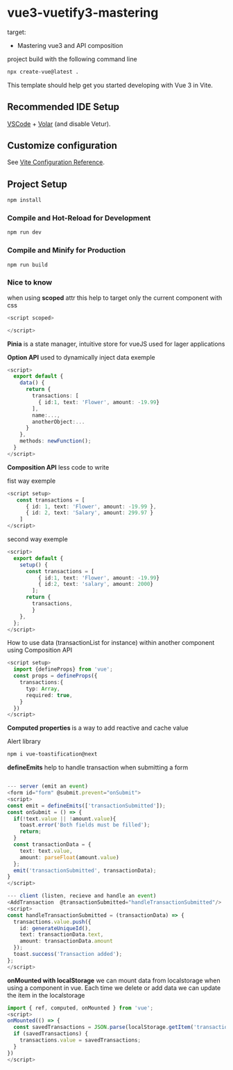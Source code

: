 # vue3-vuetify3-mastering

target:
- Mastering vue3 and API composition

project build with the following command line

```bash
npx create-vue@latest .
```
This template should help get you started developing with Vue 3 in Vite.

## Recommended IDE Setup

[VSCode](https://code.visualstudio.com/) + [Volar](https://marketplace.visualstudio.com/items?itemName=Vue.volar) (and disable Vetur).

## Customize configuration

See [Vite Configuration Reference](https://vitejs.dev/config/).

## Project Setup

```sh
npm install
```

### Compile and Hot-Reload for Development

```sh
npm run dev
```

### Compile and Minify for Production

```sh
npm run build
```


### Nice to know

when using <b>scoped</b> attr this help to target only the current component with css
```ts
<script scoped>

</script>
```
<b>Pinia</b> is a state manager, intuitive store for vueJS used for lager applications

<b>Option API</b> used to dynamically inject data
exemple
```ts
<script>
  export default {
    data() {
      return {
        transactions: [
          { id:1, text: 'Flower', amount: -19.99}
        ],
        name:...,
        anotherObject:...
      }
    },
    methods: newFunction();
  }
</script>
```

<b>Composition API</b> less code to write

fist way exemple

```ts
<script setup>
   const transactions = [
      { id: 1, text: 'Flower', amount: -19.99 },
      { id: 2, text: 'Salary', amount: 299.97 }
    ]
</script>
```
second way exemple

```ts
<script>
  export default {
    setup() {
      const transactions = [
          { id:1, text: 'Flower', amount: -19.99}
          { id:2, text: 'salary', amount: 2000}
        ];
      return {
        transactions,
        }
    },
  };
</script>
```
How to use data (transactionList for instance) within another component using Composition API
```ts
<script setup>
  import {defineProps} from 'vue';
  const props = defineProps({
    transactions:{
      typ: Array,
      required: true,
    }
  })
</script>
```

<b> Computed properties </b> is a way to add reactive and cache value


Alert library
```bash
npm i vue-toastification@next
```
<b>defineEmits</b> help to handle transaction when submitting a form

```ts

--- server (emit an event)
<form id="form" @submit.prevent="onSubmit">
<script>
const emit = defineEmits(['transactionSubmitted']);
const onSubmit = () => {
  if(!text.value || !amount.value){
    toast.error('Both fields must be filled');
    return;
  }
  const transactionData = {
    text: text.value,
    amount: parseFloat(amount.value)
  };
  emit('transactionSubmitted', transactionData);
}
</script>

--- client (listen, recieve and handle an event)
<AddTransaction  @transactionSubmitted="handleTransactionSubmitted"/>
<script>
const handleTransactionSubmitted = (transactionData) => {
  transactions.value.push({
    id: generateUniqueId(),
    text: transactionData.text,
    amount: transactionData.amount
  });
  toast.success('Transaction added');
};
</script>
```

<b>onMounted with localStorage</b> we can mount data from localstorage when using a component in vue. Each time we delete or add data we can update the item in the localstorage
```ts
import { ref, computed, onMounted } from 'vue';
<script>
onMounted(() => {
  const savedTransactions = JSON.parse(localStorage.getItem('transactions'));
  if (savedTransactions) {
    transactions.value = savedTransactions;
  }
})
</script>

```
